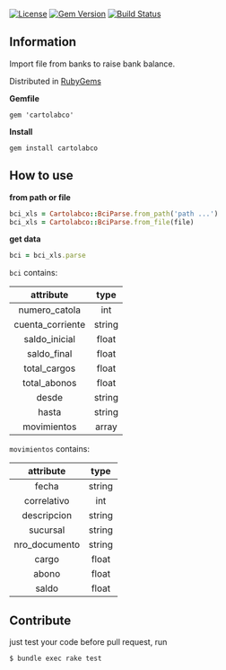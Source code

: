[![License](https://img.shields.io/badge/license-MIT-green.svg)](https://github.com/aastorga123/cartola/blob/master/LICENSE) [![Gem Version](https://badge.fury.io/rb/cartolabco.svg)](https://badge.fury.io/rb/cartolabco)
[![Build Status](https://travis-ci.com/aastorga123/cartola.svg?branch=master)](https://travis-ci.com/aastorga123/cartola)

## __Information__

Import file from banks to raise bank balance.

Distributed in [RubyGems](https://rubygems.org/gems/cartolabco)

__Gemfile__

`gem 'cartolabco'`

__Install__

`gem install cartolabco`

## How to use

__from path or file__
```ruby
bci_xls = Cartolabco::BciParse.from_path('path ...')
bci_xls = Cartolabco::BciParse.from_file(file)
```

__get data__
```ruby
bci = bci_xls.parse
```

`bci` contains:

|attribute|type|
|:-:|:-:|
|numero_catola|int|
|cuenta_corriente|string|
|saldo_inicial|float|
|saldo_final|float|
|total_cargos|float|
|total_abonos|float|
|desde|string|
|hasta|string|
|movimientos|array|

`movimientos` contains:

|attribute|type|
|:-:|:-:|
|fecha|string|
|correlativo|int|
|descripcion|string|
|sucursal|string|
|nro_documento|string|
|cargo|float|
|abono|float|
|saldo|float|

## Contribute
just test your code before pull request, run 
```console
$ bundle exec rake test
```